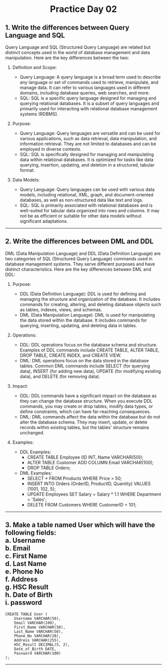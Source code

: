 <h1 align='center'>Practice Day 02</h1>

## 1. Write the differences between Query Language and SQL

Query Language and SQL (Structured Query Language) are related but distinct concepts used in the world of database management and data manipulation. Here are the key differences between the two:

1. Definition and Scope:

   - Query Language: A query language is a broad term used to describe any language or set of commands used to retrieve, manipulate, and manage data. It can refer to various languages used in different domains, including database queries, web searches, and more.
   - SQL: SQL is a specific query language designed for managing and querying relational databases. It is a subset of query languages and primarily used for interacting with relational database management systems (RDBMS).
2. Purpose:
    - Query Language: Query languages are versatile and can be used for various applications, such as data retrieval, data manipulation, and information retrieval. They are not limited to databases and can be employed in diverse contexts.
    - SQL: SQL is specifically designed for managing and manipulating data within relational databases. It is optimized for tasks like data querying, insertion, updating, and deletion in a structured, tabular format.

3. Data Models:
    - Query Language: Query languages can be used with various data models, including relational, XML, graph, and document-oriented databases, as well as non-structured data like text and logs.
    - SQL: SQL is primarily associated with relational databases and is well-suited for tabular data organized into rows and columns. It may not be as efficient or suitable for other data models without significant adaptations.
---

## 2. Write the differences between DML and DDL
DML (Data Manipulation Language) and DDL (Data Definition Language) are two categories of SQL (Structured Query Language) commands used in database management systems. They serve different purposes and have distinct characteristics. Here are the key differences between DML and DDL:

1. Purpose:
    - DDL (Data Definition Language): DDL is used for defining and managing the structure and organization of the database. It includes commands for creating, altering, and deleting database objects such as tables, indexes, views, and schemas.
    - DML (Data Manipulation Language): DML is used for manipulating the data stored within the database. It includes commands for querying, inserting, updating, and deleting data in tables.

2. Operations:
    - DDL: DDL operations focus on the database schema and structure. Examples of DDL commands include CREATE TABLE, ALTER TABLE, DROP TABLE, CREATE INDEX, and CREATE VIEW.
    - DML: DML operations focus on the data stored in the database tables. Common DML commands include SELECT (for querying data), INSERT (for adding new data), UPDATE (for modifying existing data), and DELETE (for removing data).

3. Impact:
    - DDL: DDL commands have a significant impact on the database as they can change the database structure. When you execute DDL commands, you may create or drop tables, modify data types, or define constraints, which can have far-reaching consequences.
    - DML: DML commands affect the data within the database but do not alter the database schema. They may insert, update, or delete records within existing tables, but the tables' structure remains unchanged.

4. Examples:
    - DDL Examples:
        - CREATE TABLE Employee (ID INT,    Name VARCHAR(50));
        - ALTER TABLE Customer ADD COLUMN  Email VARCHAR(100);
        - DROP TABLE Orders;
    - DML Examples:
        - SELECT * FROM Products WHERE Price > 50;
        - INSERT INTO Orders (OrderID, ProductID, Quantity) VALUES (1001, 102, 5);
        - UPDATE Employees SET Salary = Salary * 1.1 WHERE Department = 'Sales';
        - DELETE FROM Customers WHERE CustomerID = 101;
    
---

## 3. Make a table named User which will have the following fields:<br> a. Username<br> b. Email<br> c. First Name<br> d. Last Name<br> e. Phone No<br> f. Address<br> g. HSC Result<br> h. Date of Birth<br> i. password


```
CREATE TABLE User (
    Username VARCHAR(50),
    Email VARCHAR(100),
    First_Name VARCHAR(50),
    Last_Name VARCHAR(50),
    Phone_No VARCHAR(20),
    Address VARCHAR(255),
    HSC_Result DECIMAL(5, 2),
    Date_of_Birth DATE,
    Password VARCHAR(100)
);
```
---

